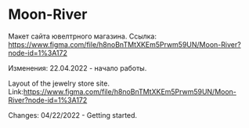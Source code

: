 # Moon-River
Макет сайта ювелтрного магазина.
Ссылка: https://www.figma.com/file/h8noBnTMtXKEm5Prwm59UN/Moon-River?node-id=1%3A172

Изменения:
22.04.2022 - начало работы.




Layout of the jewelry store site.
Link:https://www.figma.com/file/h8noBnTMtXKEm5Prwm59UN/Moon-River?node-id=1%3A172

Changes:
04/22/2022 - Getting started.

